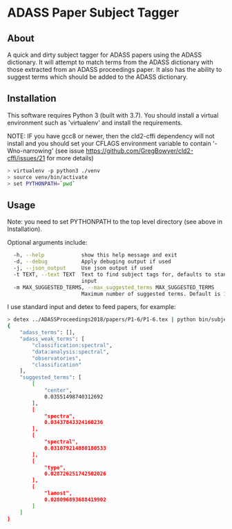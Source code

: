 # ADASS Paper Subject Tagger

## About
A quick and dirty subject tagger for ADASS papers using the ADASS dictionary. It will attempt
to match terms from the ADASS dictionary with those extracted from an ADASS proceedings paper.
It also has the ability to suggest terms which should be added to the ADASS dictionary.

## Installation

This software requires Python 3 (built with 3.7). You should install a virtual environment 
such as 'virtualenv' and install the requirements.

NOTE: IF you have gcc8 or newer, then the cld2-cffi dependency will not install and you should 
set your CFLAGS environment variable to contain '-Wno-narrowing' 
(see issue https://github.com/GregBowyer/cld2-cffi/issues/21 for more details) 

```bash
> virtualenv -p python3 ./venv
> source venv/bin/activate
> set PYTHONPATH=`pwd`

```

## Usage

Note: you need to set PYTHONPATH to the top level directory (see above in Installation).

Optional arguments include:

```bash
  -h, --help            show this help message and exit
  -d, --debug           Apply debuging output if used
  -j, --json_output     Use json output if used
  -t TEXT, --text TEXT  Text to find subject tags for, defaults to standard
                        input
  -m MAX_SUGGESTED_TERMS, --max_suggested_terms MAX_SUGGESTED_TERMS
                        Maximum number of suggested terms. Default is 15
```

I use standard input and detex to feed papers, for example:

```bash
> detex ../ADASSProceedings2018/papers/P1-6/P1-6.tex | python bin/subject_tagger.py -j -m 5
{
    "adass_terms": [],
    "adass_weak_terms": [
        "classification:spectral",
        "data:analysis:spectral",
        "observatories",
        "classification"
    ],
    "suggested_terms": [
        [
            "center",
            0.03551498740312692
        ],
        [
            "spectra",
            0.03437843324160236
        ],
        [
            "spectral",
            0.031079214880180533
        ],
        [
            "type",
            0.028726251742502026
        ],
        [
            "lamost",
            0.028096893688419902
        ]
    ]
}

```

